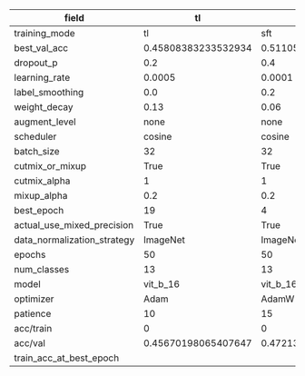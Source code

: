 | field                       | tl                  | sft                | fft                |
|-----------------------------|---------------------|--------------------|--------------------|
| training_mode               | tl                  | sft                | fft                |
| best_val_acc                | 0.45808383233532934 | 0.511054813450023  | 0.5204974666052511 |
| dropout_p                   | 0.2                 | 0.4                | 0.5                |
| learning_rate               | 0.0005              | 0.0001             | 5e-06              |
| label_smoothing             | 0.0                 | 0.2                | 0.0                |
| weight_decay                | 0.13                | 0.06               | 0.06               |
| augment_level               | none                | none               | none               |
| scheduler                   | cosine              | cosine             | plateau            |
| batch_size                  | 32                  | 32                 | 32                 |
| cutmix_or_mixup             | True                | True               | True               |
| cutmix_alpha                | 1                   | 1                  | 1                  |
| mixup_alpha                 | 0.2                 | 0.2                | 0.2                |
| best_epoch                  | 19                  | 4                  | 7                  |
| actual_use_mixed_precision  | True                | True               | True               |
| data_normalization_strategy | ImageNet            | ImageNet           | ImageNet           |
| epochs                      | 50                  | 50                 | 50                 |
| num_classes                 | 13                  | 13                 | 13                 |
| model                       | vit_b_16            | vit_b_16           | vit_b_16           |
| optimizer                   | Adam                | AdamW              | AdamW              |
| patience                    | 10                  | 15                 | 15                 |
| acc/train                   | 0                   | 0                  | 0                  |
| acc/val                     | 0.45670198065407647 | 0.4721326577614003 | 0.5032243205895901 |
| train_acc_at_best_epoch     |                     |                    |                    |